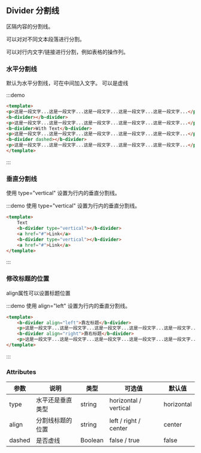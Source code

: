 ## Divider 分割线

区隔内容的分割线。

可以对对不同文本段落进行分割。

可以对行内文字/链接进行分割，例如表格的操作列。

### 水平分割线

默认为水平分割线，可在中间加入文字。 可以是虚线

:::demo 
```html 
<template>
<p>这是一段文字...这是一段文字...这是一段文字...这是一段文字...这是一段文字...</p>
<b-divider></b-divider>
<p>这是一段文字...这是一段文字...这是一段文字...这是一段文字...这是一段文字...</p>
<b-divider>With Text</b-divider>
<p>这是一段文字...这是一段文字...这是一段文字...这是一段文字...这是一段文字...</p>
<b-divider dashed></b-divider>
<p>这是一段文字...这是一段文字...这是一段文字...这是一段文字...这是一段文字...</p>
</template>
```
:::

### 垂直分割线

使用 type="vertical" 设置为行内的垂直分割线。

:::demo 使用 type="vertical" 设置为行内的垂直分割线。
```html 
<template>
    Text
    <b-divider type="vertical"></b-divider>
    <a href="#">Link</a>
    <b-divider type="vertical"></b-divider>
    <a href="#">Link</a>
</template>
```
:::

### 修改标题的位置

align属性可以设置标题位置

:::demo 使用 align="left" 设置为行内的垂直分割线。
```html 
<template>
    <b-divider align="left">靠左标题</b-divider>
    <p>这是一段文字...这是一段文字...这是一段文字...这是一段文字...这是一段文字...</p>
    <b-divider align="right">靠右标题</b-divider>
    <p>这是一段文字...这是一段文字...这是一段文字...这是一段文字...这是一段文字...</p>
</template>
```
:::

### Attributes

| 参数      | 说明    | 类型      | 可选值       | 默认值   |
|---------- |-------- |---------- |-------------  |-------- |
| type | 水平还是垂直类型 | string | horizontal / vertical  |  horizontal  |
| align | 分割线标题的位置 | string | left / right / center  |  center  |
| dashed | 是否虚线 | Boolean | false / true |  false  |
